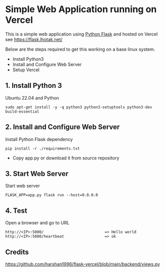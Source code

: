 # Simple Web Application running on Vercel

This is a simple web application using [Python Flask](http://flask.pocoo.org/) and hosted on Vercel
see https://flask.lhotak.net/
 
  Below are the steps required to get this working on a base linux system.
  
  - Install Python3
  - Install and Configure Web Server
  - Setup Vercel
   
## 1. Install Python 3
  
  Ubuntu 22.04 and Python

    sudo apt-get install -y -q python3 python3-setuptools python3-dev build-essential

   
## 2. Install and Configure Web Server

Install Python Flask dependency

    pip install -r ./requirements.txt

- Copy app.py or download it from source repository

## 3. Start Web Server

Start web server

    FLASK_APP=app.py flask run --host=0.0.0.0
    
## 4. Test

Open a browser and go to URL

    http://<IP>:5000/                           => Hello world
    http://<IP>:5000/heartbeat                  => ok

## Credits
https://github.com/harshan1996/flask-vercel/blob/main/backend/views.py